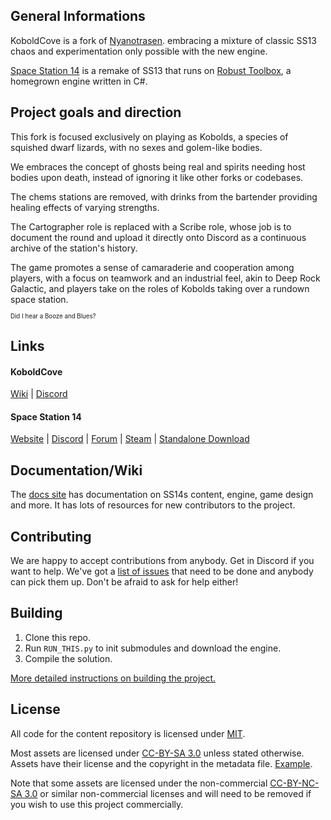 <!--
Todo: add an icon + logo
<p align="center"> <img alt="Space Station 14 Nyanotrasen Logo" width="128" height="128" src="https://raw.githubusercontent.com/Nyanotrasen/Nyanotrasen/master/Resources/Textures/Logo/icon.svg" /></p>
<p align="center"> <img alt="Space Station 14 Nyanotrasen Logo" width="512" height="126" src="https://raw.githubusercontent.com/Nyanotrasen/Nyanotrasen/master/Resources/Textures/Logo/logo.png" /></p>
-->

## General Informations

KoboldCove is a fork of [Nyanotrasen](https://github.com/Nyanotrasen/Nyanotrasen). embracing a mixture of classic SS13 chaos and experimentation only possible with the new engine.

[Space Station 14](https://github.com/space-wizards/space-station-14) is a remake of SS13 that runs on [Robust Toolbox](https://github.com/space-wizards/RobustToolbox), a homegrown engine written in C#.

## Project goals and direction

This fork is focused exclusively on playing as Kobolds, a species of squished dwarf lizards, with no sexes and golem-like bodies.

We embraces the concept of ghosts being real and spirits needing host bodies upon death, instead of ignoring it like other forks or codebases.

The chems stations are removed, with drinks from the bartender providing healing effects of varying strengths.

The Cartographer role is replaced with a Scribe role, whose job is to document the round and upload it directly onto Discord as a continuous archive of the station's history.

The game promotes a sense of camaraderie and cooperation among players, with a focus on teamwork and an industrial feel, akin to Deep Rock Galactic, and players take on the roles of Kobolds taking over a rundown space station.

<sup><sub>Did I hear a Booze and Blues?</sup></sub>

## Links

#### KoboldCove
[Wiki](https://wiki.nyanotrasen.moe/view/Main_Page) | [Discord](https://discord.gg/ag4V7vNkNf)

#### Space Station 14

[Website](https://spacestation14.io/) | [Discord](https://discord.ss14.io/) | [Forum](https://forum.spacestation14.io/) | [Steam](https://store.steampowered.com/app/1255460/Space_Station_14/) | [Standalone Download](https://spacestation14.io/about/nightlies/)

## Documentation/Wiki

The [docs site](https://docs.spacestation14.io/) has documentation on SS14s content, engine, game design and more. It has lots of resources for new contributors to the project.

## Contributing

We are happy to accept contributions from anybody. Get in Discord if you want to help. We've got a [list of issues](https://github.com/koboldcove/koboldcove/issues) that need to be done and anybody can pick them up. Don't be afraid to ask for help either!

## Building

1. Clone this repo.
2. Run `RUN_THIS.py` to init submodules and download the engine.
3. Compile the solution.

[More detailed instructions on building the project.](https://docs.spacestation14.io/getting-started/dev-setup)

## License

All code for the content repository is licensed under [MIT](https://github.com/koboldcove/koboldcove/blob/master/LICENSE.TXT).

Most assets are licensed under [CC-BY-SA 3.0](https://creativecommons.org/licenses/by-sa/3.0/) unless stated otherwise. Assets have their license and the copyright in the metadata file. [Example](https://github.com/koboldcove/koboldcove/blob/master/Resources/Textures/Objects/Tools/crowbar.rsi/meta.json).

Note that some assets are licensed under the non-commercial [CC-BY-NC-SA 3.0](https://creativecommons.org/licenses/by-nc-sa/3.0/) or similar non-commercial licenses and will need to be removed if you wish to use this project commercially.
